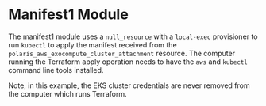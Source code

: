 # Manifest1 Module
The manifest1 module uses a `null_resource` with a `local-exec` provisioner to
run `kubectl` to apply the manifest received from the 
`polaris_aws_exocompute_cluster_attachment` resource. The computer running the
Terraform apply operation needs to have the `aws` and `kubectl` command line
tools installed.

Note, in this example, the EKS cluster credentials are never removed from the
computer which runs Terraform.
